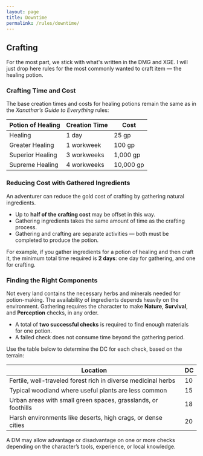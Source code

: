 ```yaml
---
layout: page
title: Downtime
permalink: /rules/downtime/
---
```


## Crafting
For the most part, we stick with what's written in the DMG and XGE.
I will just drop here rules for the most commonly wanted to craft item — the healing potion.

### Crafting Time and Cost

The base creation times and costs for healing potions remain the same as in the *Xanathar’s Guide to Everything* rules:

| Potion of Healing | Creation Time | Cost      |
|-------------------|---------------|-----------|
| Healing           | 1 day         | 25 gp     |
| Greater Healing   | 1 workweek    | 100 gp    |
| Superior Healing  | 3 workweeks   | 1,000 gp  |
| Supreme Healing   | 4 workweeks   | 10,000 gp |

### Reducing Cost with Gathered Ingredients

An adventurer can reduce the gold cost of crafting by gathering natural ingredients.
- Up to **half of the crafting cost** may be offset in this way.
- Gathering ingredients takes the same amount of time as the crafting process.
- Gathering and crafting are separate activities — both must be completed to produce the potion.

For example, if you gather ingredients for a potion of healing and then craft it, the minimum total time required is **2 days**: one day for gathering, and one for crafting.

### Finding the Right Components

Not every land contains the necessary herbs and minerals needed for potion-making. The availability of ingredients depends heavily on the environment. Gathering requires the character to make **Nature**, **Survival**, and **Perception** checks, in any order.

- A total of **two successful checks** is required to find enough materials for one potion.
- A failed check does not consume time beyond the gathering period.

Use the table below to determine the DC for each check, based on the terrain:

| Location                                                       | DC |
|----------------------------------------------------------------|----|
| Fertile, well-traveled forest rich in diverse medicinal herbs  | 10 |
| Typical woodland where useful plants are less common           | 15 |
| Urban areas with small green spaces, grasslands, or foothills  | 18 |
| Harsh environments like deserts, high crags, or dense cities   | 20 |

A DM may allow advantage or disadvantage on one or more checks depending on the character’s tools, experience, or local knowledge.  

